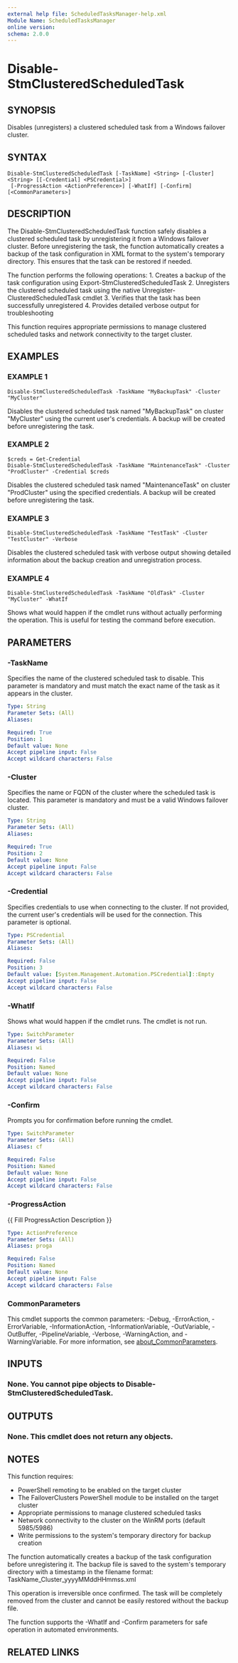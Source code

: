 ```yaml
---
external help file: ScheduledTasksManager-help.xml
Module Name: ScheduledTasksManager
online version:
schema: 2.0.0
---
```


# Disable-StmClusteredScheduledTask

## SYNOPSIS
Disables (unregisters) a clustered scheduled task from a Windows failover cluster.

## SYNTAX

```
Disable-StmClusteredScheduledTask [-TaskName] <String> [-Cluster] <String> [[-Credential] <PSCredential>]
 [-ProgressAction <ActionPreference>] [-WhatIf] [-Confirm] [<CommonParameters>]
```

## DESCRIPTION
The Disable-StmClusteredScheduledTask function safely disables a clustered scheduled task by
unregistering it from a Windows failover cluster.
Before unregistering the task, the function
automatically creates a backup of the task configuration in XML format to the system's temporary
directory.
This ensures that the task can be restored if needed.

The function performs the following operations:
1.
Creates a backup of the task configuration using Export-StmClusteredScheduledTask
2.
Unregisters the clustered scheduled task using the native Unregister-ClusteredScheduledTask cmdlet
3.
Verifies that the task has been successfully unregistered
4.
Provides detailed verbose output for troubleshooting

This function requires appropriate permissions to manage clustered scheduled tasks and
network connectivity to the target cluster.

## EXAMPLES

### EXAMPLE 1
```
Disable-StmClusteredScheduledTask -TaskName "MyBackupTask" -Cluster "MyCluster"
```

Disables the clustered scheduled task named "MyBackupTask" on cluster "MyCluster" using
the current user's credentials.
A backup will be created before unregistering the task.

### EXAMPLE 2
```
$creds = Get-Credential
Disable-StmClusteredScheduledTask -TaskName "MaintenanceTask" -Cluster "ProdCluster" -Credential $creds
```

Disables the clustered scheduled task named "MaintenanceTask" on cluster "ProdCluster" using
the specified credentials.
A backup will be created before unregistering the task.

### EXAMPLE 3
```
Disable-StmClusteredScheduledTask -TaskName "TestTask" -Cluster "TestCluster" -Verbose
```

Disables the clustered scheduled task with verbose output showing detailed information about
the backup creation and unregistration process.

### EXAMPLE 4
```
Disable-StmClusteredScheduledTask -TaskName "OldTask" -Cluster "MyCluster" -WhatIf
```

Shows what would happen if the cmdlet runs without actually performing the operation.
This is useful for testing the command before execution.

## PARAMETERS

### -TaskName
Specifies the name of the clustered scheduled task to disable.
This parameter is mandatory
and must match the exact name of the task as it appears in the cluster.

```yaml
Type: String
Parameter Sets: (All)
Aliases:

Required: True
Position: 1
Default value: None
Accept pipeline input: False
Accept wildcard characters: False
```

### -Cluster
Specifies the name or FQDN of the cluster where the scheduled task is located.
This parameter
is mandatory and must be a valid Windows failover cluster.

```yaml
Type: String
Parameter Sets: (All)
Aliases:

Required: True
Position: 2
Default value: None
Accept pipeline input: False
Accept wildcard characters: False
```

### -Credential
Specifies credentials to use when connecting to the cluster.
If not provided, the current
user's credentials will be used for the connection.
This parameter is optional.

```yaml
Type: PSCredential
Parameter Sets: (All)
Aliases:

Required: False
Position: 3
Default value: [System.Management.Automation.PSCredential]::Empty
Accept pipeline input: False
Accept wildcard characters: False
```

### -WhatIf
Shows what would happen if the cmdlet runs.
The cmdlet is not run.

```yaml
Type: SwitchParameter
Parameter Sets: (All)
Aliases: wi

Required: False
Position: Named
Default value: None
Accept pipeline input: False
Accept wildcard characters: False
```

### -Confirm
Prompts you for confirmation before running the cmdlet.

```yaml
Type: SwitchParameter
Parameter Sets: (All)
Aliases: cf

Required: False
Position: Named
Default value: None
Accept pipeline input: False
Accept wildcard characters: False
```

### -ProgressAction
{{ Fill ProgressAction Description }}

```yaml
Type: ActionPreference
Parameter Sets: (All)
Aliases: proga

Required: False
Position: Named
Default value: None
Accept pipeline input: False
Accept wildcard characters: False
```

### CommonParameters
This cmdlet supports the common parameters: -Debug, -ErrorAction, -ErrorVariable, -InformationAction, -InformationVariable, -OutVariable, -OutBuffer, -PipelineVariable, -Verbose, -WarningAction, and -WarningVariable. For more information, see [about_CommonParameters](http://go.microsoft.com/fwlink/?LinkID=113216).

## INPUTS

### None. You cannot pipe objects to Disable-StmClusteredScheduledTask.
## OUTPUTS

### None. This cmdlet does not return any objects.
## NOTES
This function requires:
- PowerShell remoting to be enabled on the target cluster
- The FailoverClusters PowerShell module to be installed on the target cluster
- Appropriate permissions to manage clustered scheduled tasks
- Network connectivity to the cluster on the WinRM ports (default 5985/5986)
- Write permissions to the system's temporary directory for backup creation

The function automatically creates a backup of the task configuration before unregistering it.
The backup file is saved to the system's temporary directory with a timestamp in the filename
format: TaskName_Cluster_yyyyMMddHHmmss.xml

This operation is irreversible once confirmed.
The task will be completely removed from the
cluster and cannot be easily restored without the backup file.

The function supports the -WhatIf and -Confirm parameters for safe operation in automated
environments.

## RELATED LINKS
